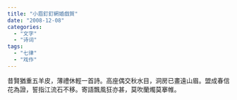 ```yaml
---
title: "小眉釘釘網婚戲賀"
date: "2008-12-08"
categories: 
  - "文字"
  - "诗词"
tags: 
  - "七律"
  - "戏作"
---
```

昔賢猶重五羊皮，薄禮休輕一首詩。高座偶交秋水目，洞房已畫遠山眉。盟成春信花為證，誓指江流石不移。寄語飄風狂亦甚，莫吹蘭燭莫搴帷。
